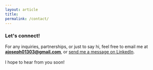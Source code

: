 ```yaml
---
layout: article
title: 
permalink: /contact/
---
```


### Let's connect!

For any inquiries, partnerships, or just to say hi, feel free to email me at **ajoseph01303@gmail.com**, or [send me a message on LinkedIn](https://www.linkedin.com/in/abigailjoseph-data).<br> <br>
I hope to hear from you soon!